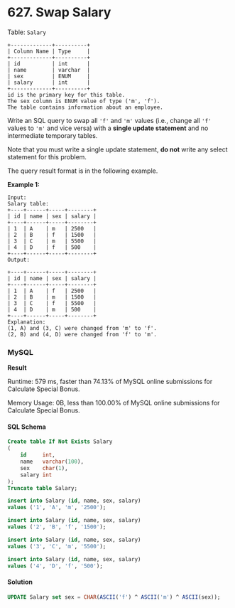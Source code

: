 # 627. Swap Salary

Table: `Salary`

```
+-------------+----------+
| Column Name | Type     |
+-------------+----------+
| id          | int      |
| name        | varchar  |
| sex         | ENUM     |
| salary      | int      |
+-------------+----------+
id is the primary key for this table.
The sex column is ENUM value of type ('m', 'f').
The table contains information about an employee.
```

Write an SQL query to swap all `'f'` and `'m'` values (i.e., change all `'f'` values to `'m'` and vice versa) with a **single update statement** and no intermediate temporary tables.

Note that you must write a single update statement, **do not** write any select statement for this problem.

The query result format is in the following example.

**Example 1:**

```
Input: 
Salary table:
+----+------+-----+--------+
| id | name | sex | salary |
+----+------+-----+--------+
| 1  | A    | m   | 2500   |
| 2  | B    | f   | 1500   |
| 3  | C    | m   | 5500   |
| 4  | D    | f   | 500    |
+----+------+-----+--------+
Output:
 
+----+------+-----+--------+
| id | name | sex | salary |
+----+------+-----+--------+
| 1  | A    | f   | 2500   |
| 2  | B    | m   | 1500   |
| 3  | C    | f   | 5500   |
| 4  | D    | m   | 500    |
+----+------+-----+--------+
Explanation:
(1, A) and (3, C) were changed from 'm' to 'f'.
(2, B) and (4, D) were changed from 'f' to 'm'.
```

### MySQL <a href="#javascript" id="javascript"></a>

**Result**

Runtime: 579 ms, faster than 74.13% of MySQL online submissions for Calculate Special Bonus.

Memory Usage: 0B, less than 100.00% of MySQL online submissions for Calculate Special Bonus.

#### SQL Schema

```sql
Create table If Not Exists Salary
(
    id     int,
    name   varchar(100),
    sex    char(1),
    salary int
);
Truncate table Salary;

insert into Salary (id, name, sex, salary)
values ('1', 'A', 'm', '2500');

insert into Salary (id, name, sex, salary)
values ('2', 'B', 'f', '1500');

insert into Salary (id, name, sex, salary)
values ('3', 'C', 'm', '5500');

insert into Salary (id, name, sex, salary)
values ('4', 'D', 'f', '500');
```

#### Solution <a href="#javascript" id="javascript"></a>

```sql
UPDATE Salary set sex = CHAR(ASCII('f') ^ ASCII('m') ^ ASCII(sex));
```
